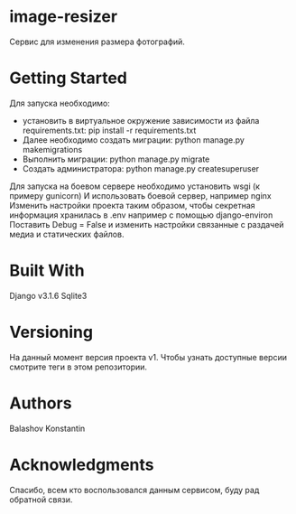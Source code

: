 
# image-resizer
Сервис для изменения размера фотографий.

# Getting Started
Для запуска необходимо: 
- установить в виртуальное окружение зависимости из файла requirements.txt:  pip install -r requirements.txt 
- Далее необходимо создать миграции: python manage.py makemigrations
- Выполнить миграции: python manage.py migrate
- Создать администратора: python manage.py createsuperuser

Для запуска на боевом сервере необходимо установить wsgi (к примеру gunicorn) И использовать боевой сервер, например nginx
Изменить настройки проекта таким образом, чтобы секретная информация хранилась в .env например с помощью django-environ
Поставить Debug = False и изменить настройки связанные с раздачей медиа и статических файлов. 

# Built With
Django v3.1.6
Sqlite3

# Versioning
На данный момент версия проекта v1. Чтобы узнать доступные версии смотрите теги в этом репозитории.


# Authors
Balashov Konstantin


# Acknowledgments
Спасибо, всем кто воспользовался данным сервисом, буду рад обратной связи.
